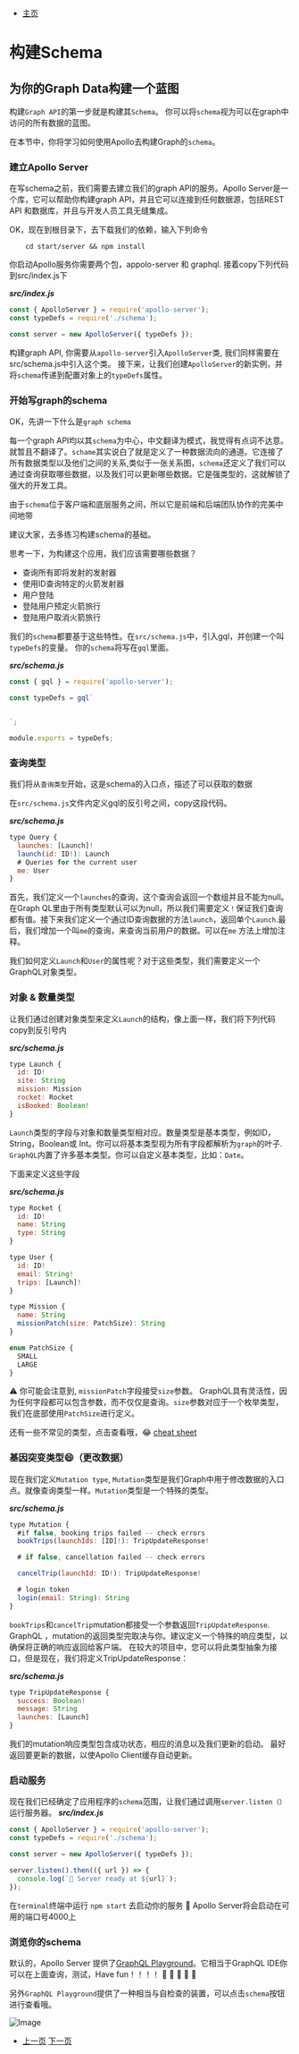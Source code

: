 
- [主页](../README.md)

# 构建Schema
## 为你的Graph Data构建一个蓝图

构建`Graph API`的第一步就是构建其`Schema`。 你可以将`schema`视为可以在graph中访问的所有数据的蓝图。

在本节中，你将学习如何使用Apollo去构建Graph的`schema`。

### 建立Apollo Server

在写schema之前，我们需要去建立我们的graph API的服务。Apollo Server是一个库，它可以帮助你构建graph API，并且它可以连接到任何数据源，包括REST API 和数据库，并且与开发人员工具无缝集成。

OK，现在到根目录下，去下载我们的依赖，输入下列命令
```shell
    cd start/server && npm install
```
你启动Apollo服务你需要两个包，appolo-server 和 graphql. 接着copy下列代码到src/index.js下

***src/index.js***

```javascript
const { ApolloServer } = require('apollo-server');
const typeDefs = require('./schema');

const server = new ApolloServer({ typeDefs });
```

构建graph API, 你需要从`apollo-server`引入`ApolloServer`类, 我们同样需要在src/schema.js中引入这个类。
接下来，让我们创建`ApolloServer`的新实例，并将`schema`传递到配置对象上的`typeDefs`属性。

### 开始写graph的schema

OK，先讲一下什么是`graph schema`

每一个graph API均以其`schema`为中心，中文翻译为模式，我觉得有点词不达意。就暂且不翻译了。`schame`其实说白了就是定义了一种数据流向的通道。它连接了所有数据类型以及他们之间的关系,类似于一张关系图，`schema`还定义了我们可以通过查询获取哪些数据，以及我们可以更新哪些数据。它是强类型的，这就解锁了强大的开发工具。

由于`schema`位于客户端和底层服务之间，所以它是前端和后端团队协作的完美中间地带

建议大家，去多练习构建schema的基础。

思考一下，为构建这个应用，我们应该需要哪些数据？

- 查询所有即将发射的发射器
- 使用ID查询特定的火箭发射器
- 用户登陆
- 登陆用户预定火箭旅行
- 登陆用户取消火箭旅行

我们的`schema`都要基于这些特性。在`src/schema.js`中，引入gql，并创建一个叫`typeDefs`的变量。
你的`schema`将写在`gql`里面。

***src/schema.js***

```javascript
const { gql } = require('apollo-server');

const typeDefs = gql`


`;

module.exports = typeDefs;
```

### 查询类型

我们将从`查询类型`开始，这是schema的入口点，描述了可以获取的数据

在`src/schema.js`文件内定义gql的反引号之间，copy这段代码。

***src/schema.js***

```javascript
type Query {
  launches: [Launch]!
  launch(id: ID!): Launch
  # Queries for the current user
  me: User
}
```

首先，我们定义一个`launches`的查询，这个查询会返回一个数组并且不能为null。在Graph QL里由于所有类型默认可以为null，所以我们需要定义`！`保证我们查询都有值。接下来我们定义一个通过ID查询数据的方法`launch`，返回单个`Launch`.最后，我们增加一个叫`me`的查询，来查询当前用户的数据。可以在`me` 方法上增加注释。

我们如何定义`Launch`和`User`的属性呢？对于这些类型，我们需要定义一个GraphQL对象类型。

### 对象 & 数量类型

让我们通过创建对象类型来定义`Launch`的结构，像上面一样，我们将下列代码copy到反引号内

***src/schema.js***

```javascript
type Launch {
  id: ID!
  site: String
  mission: Mission
  rocket: Rocket
  isBooked: Boolean!
}
```

`Launch`类型的字段与对象和数量类型相对应。数量类型是基本类型，例如ID， String，Boolean或 Int。你可以将基本类型视为所有字段都解析为`graph`的叶子. `GraphQL`内置了许多基本类型。你可以自定义基本类型，比如：`Date`。

下面来定义这些字段

***src/schema.js***

```javascript
type Rocket {
  id: ID!
  name: String
  type: String
}

type User {
  id: ID!
  email: String!
  trips: [Launch]!
}

type Mission {
  name: String
  missionPatch(size: PatchSize): String
}

enum PatchSize {
  SMALL
  LARGE
}
```

⚠️ 你可能会注意到, `missionPatch`字段接受`size`参数。 GraphQL具有灵活性，因为任何字段都可以包含参数，而不仅仅是查询。`size`参数对应于一个枚举类型，我们在底部使用`PatchSize`进行定义。

还有一些不常见的类型，点击查看哦，😂 [cheat sheet](https://devhints.io/graphql#schema)


### 基因突变类型😄（更改数据）

现在我们定义`Mutation type`, `Mutation`类型是我们Graph中用于修改数据的入口点。就像查询类型一样。`Mutation`类型是一个特殊的类型。

***src/schema.js***

```javascript
type Mutation {
  #if false, booking trips failed -- check errors
  bookTrips(launchIds: [ID]!): TripUpdateResponse!

  # if false, cancellation failed -- check errors

  cancelTrip(launchId: ID!): TripUpdateResponse!

  # login token
  login(email: String): String
}
```
`bookTrips`和`cancelTrip`mutation都接受一个参数返回`TripUpdateResponse`. GraphQL ，mutation的返回类型完取决与你。建议定义一个特殊的响应类型，以确保将正确的响应返回给客户端。 在较大的项目中，您可以将此类型抽象为接口，但是现在，我们将定义TripUpdateResponse：

***src/schema.js***

```javascript
type TripUpdateResponse {
  success: Boolean!
  message: String
  launches: [Launch]
}
```

我们的mutation响应类型包含成功状态，相应的消息以及我们更新的启动。 最好返回要更新的数据，以使Apollo Client缓存自动更新。

### 启动服务

现在我们已经确定了应用程序的`schema`范围，让我们通过调用`server.listen（）`运行服务器。
***src/index.js***

```javascript
const { ApolloServer } = require('apollo-server');
const typeDefs = require('./schema');

const server = new ApolloServer({ typeDefs });

server.listen().then(({ url }) => {
  console.log(`🚀 Server ready at ${url}`);
});
```

在`terminal`终端中运行 `npm start` 去启动你的服务 🎉 Apollo Server将会启动在可用的端口号4000上


### 浏览你的schema

默认的，Apollo Server 提供了[GraphQL Playground](https://www.apollographql.com/docs/apollo-server/testing/graphql-playground/)。它相当于GraphQL IDE你可以在上面查询，测试，Have fun！！！！ 🎉 🎉 🎉 🎉 🎉

另外`GraphQL Playground`提供了一种相当与自检查的装置，可以点击`schema`按钮进行查看哦。

![Image](./img/graphQL.png)


- [上一页](./get_started.md)   [下一页](./hook_up_datasource.md)